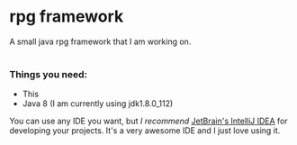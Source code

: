 # rpg framework
A small java rpg framework that I am working on.<br><br>

### Things you need:
- This
- Java 8 (I am currently using jdk1.8.0_112)

You can use any IDE you want, but <em>I recommend</em> [JetBrain's IntelliJ IDEA](https://www.jetbrains.com/idea/) for developing your projects. It's a very awesome IDE and I just love using it.
